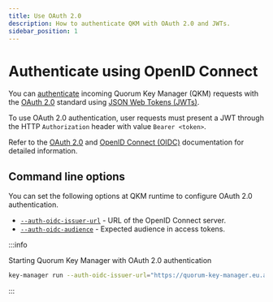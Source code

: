 ```yaml
---
title: Use OAuth 2.0
description: How to authenticate QKM with OAuth 2.0 and JWTs.
sidebar_position: 1
---
```


# Authenticate using OpenID Connect

You can [authenticate](../../Concepts/Authentication.md#authentication) incoming Quorum Key Manager (QKM) requests with the [OAuth 2.0](https://oauth.net/2/) standard using [JSON Web Tokens (JWTs)](https://jwt.io/).

To use OAuth 2.0 authentication, user requests must present a JWT through the HTTP `Authorization` header with value `Bearer <token>`.

Refer to the [OAuth 2.0](https://oauth.net/2/) and [OpenID Connect (OIDC)](https://openid.net/specs/openid-connect-core-1_0.html) documentation for detailed information.

## Command line options

You can set the following options at QKM runtime to configure OAuth 2.0 authentication.

- [`--auth-oidc-issuer-url`](../../Reference/CLI/CLI-Syntax.md#auth-oidc-issuer-url) - URL of the OpenID Connect server.
- [`--auth-oidc-audience`](../../Reference/CLI/CLI-Syntax.md#auth-oidc-audience) - Expected audience in access tokens.

:::info

Starting Quorum Key Manager with OAuth 2.0 authentication

```bash
key-manager run --auth-oidc-issuer-url="https://quorum-key-manager.eu.auth0.com" --auth-oidc-audience=https://quorum-key-manager.consensys.net --manifest-path=/config/default.yml
```

:::
